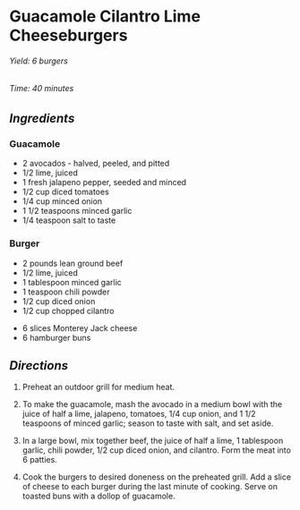 # Guacamole Cilantro Lime Cheeseburgers

######  Yield: 6 burgers
######  Time:  40 minutes

##  *Ingredients*
### Guacamole
- 2 avocados - halved, peeled, and pitted
- 1/2 lime, juiced
- 1 fresh jalapeno pepper, seeded and minced
- 1/2 cup diced tomatoes
- 1/4 cup minced onion
- 1 1/2 teaspoons minced garlic
- 1/4 teaspoon salt to taste

### Burger
- 2 pounds lean ground beef
- 1/2 lime, juiced
- 1 tablespoon minced garlic
- 1 teaspoon chili powder
- 1/2 cup diced onion
- 1/2 cup chopped cilantro
<!--  -->
- 6 slices Monterey Jack cheese
- 6 hamburger buns

##  *Directions*
1. Preheat an outdoor grill for medium heat.

2. To make the guacamole, mash the avocado in a medium bowl with the juice of half a lime, jalapeno, tomatoes, 1/4 cup onion, and 1 1/2 teaspoons of minced garlic; season to taste with salt, and set aside.

3. In a large bowl, mix together beef, the juice of half a lime, 1 tablespoon garlic, chili powder, 1/2 cup diced onion, and cilantro. Form the meat into 6 patties.

4. Cook the burgers to desired doneness on the preheated grill. Add a slice of cheese to each burger during the last minute of cooking. Serve on toasted buns with a dollop of guacamole.